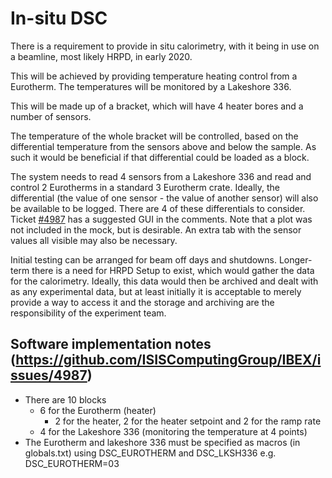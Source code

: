 # In-situ DSC

There is a requirement to provide in situ calorimetry, with it being in use on a beamline, most likely HRPD, in early 2020.

This will be achieved by providing temperature heating control from a Eurotherm.
The temperatures will be monitored by a Lakeshore 336.

This will be made up of a bracket, which will have 4 heater bores and a number of sensors.

The temperature of the whole bracket will be controlled, based on the differential temperature from the sensors above and below the sample. As such it would be beneficial if that differential could be loaded as a block.

The system needs to read 4 sensors from a Lakeshore 336 and read and control 2 Eurotherms in a standard 3 Eurotherm crate. 
Ideally, the differential (the value of one sensor - the value of another sensor) will also be available to be logged. There are 4 of these differentials to consider. Ticket [#4987](https://github.com/ISISComputingGroup/IBEX/issues/4987) has a suggested GUI in the comments. Note that a plot was not included in the mock, but is desirable. An extra tab with the sensor values all visible may also be necessary.

Initial testing can be arranged for beam off days and shutdowns. Longer-term there is a need for HRPD Setup to exist, which would gather the data for the calorimetry. Ideally, this data would then be archived and dealt with as any experimental data, but at least initially it is acceptable to merely provide a way to access it and the storage and archiving are the responsibility of the experiment team.

## Software implementation notes (https://github.com/ISISComputingGroup/IBEX/issues/4987)

- There are 10 blocks
  - 6 for the Eurotherm (heater)
    - 2 for the heater, 2 for the heater setpoint and 2 for the ramp rate
  - 4 for the Lakeshore 336 (monitoring the temperature at 4 points)
- The Eurotherm and lakeshore 336 must be specified as macros (in globals.txt) using DSC_EUROTHERM and DSC_LKSH336 e.g. DSC_EUROTHERM=03
